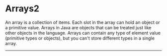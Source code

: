 # Arrays2
An array is a collection of items. Each slot in the array can hold an object or a primitive value. Arrays in Java are objects that can be treated just like other objects in the language. Arrays can contain any type of element value (primitive types or objects), but you can't store different types in a single array.
*****************************************************************************************************************************************
